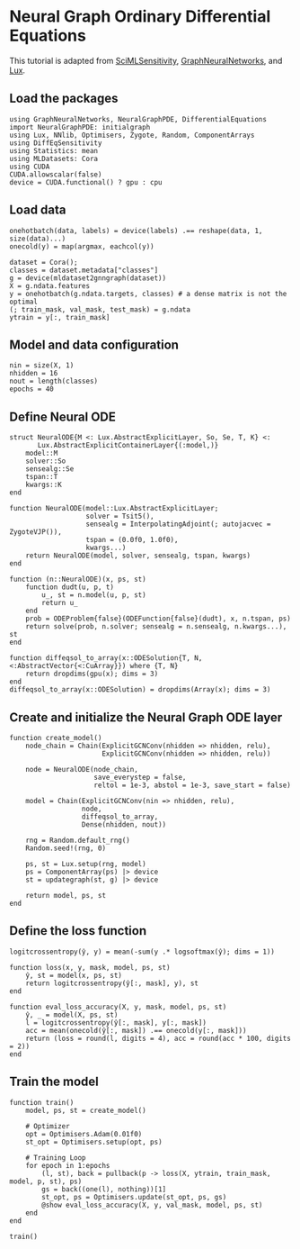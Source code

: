 # Neural Graph Ordinary Differential Equations

This tutorial is adapted from [SciMLSensitivity](https://sensitivity.sciml.ai/dev/neural_ode/neural_gde/), [GraphNeuralNetworks](https://github.com/CarloLucibello/GraphNeuralNetworks.jl/blob/master/examples/neural_ode_cora.jl), and [Lux](http://lux.csail.mit.edu/dev/examples/generated/intermediate/NeuralODE/main/).

## Load the packages

```@example gnode
using GraphNeuralNetworks, NeuralGraphPDE, DifferentialEquations
import NeuralGraphPDE: initialgraph
using Lux, NNlib, Optimisers, Zygote, Random, ComponentArrays
using DiffEqSensitivity
using Statistics: mean
using MLDatasets: Cora
using CUDA
CUDA.allowscalar(false)
device = CUDA.functional() ? gpu : cpu
```

## Load data

```@example gnode
onehotbatch(data, labels) = device(labels) .== reshape(data, 1, size(data)...)
onecold(y) = map(argmax, eachcol(y))

dataset = Cora();
classes = dataset.metadata["classes"]
g = device(mldataset2gnngraph(dataset))
X = g.ndata.features
y = onehotbatch(g.ndata.targets, classes) # a dense matrix is not the optimal
(; train_mask, val_mask, test_mask) = g.ndata
ytrain = y[:, train_mask]
```

## Model and data configuration

```@example gnode
nin = size(X, 1)
nhidden = 16
nout = length(classes)
epochs = 40
```

## Define Neural ODE

```@example gnode
struct NeuralODE{M <: Lux.AbstractExplicitLayer, So, Se, T, K} <:
       Lux.AbstractExplicitContainerLayer{(:model,)}
    model::M
    solver::So
    sensealg::Se
    tspan::T
    kwargs::K
end

function NeuralODE(model::Lux.AbstractExplicitLayer;
                   solver = Tsit5(),
                   sensealg = InterpolatingAdjoint(; autojacvec = ZygoteVJP()),
                   tspan = (0.0f0, 1.0f0),
                   kwargs...)
    return NeuralODE(model, solver, sensealg, tspan, kwargs)
end

function (n::NeuralODE)(x, ps, st)
    function dudt(u, p, t)
        u_, st = n.model(u, p, st)
        return u_
    end
    prob = ODEProblem{false}(ODEFunction{false}(dudt), x, n.tspan, ps)
    return solve(prob, n.solver; sensealg = n.sensealg, n.kwargs...), st
end

function diffeqsol_to_array(x::ODESolution{T, N, <:AbstractVector{<:CuArray}}) where {T, N}
    return dropdims(gpu(x); dims = 3)
end
diffeqsol_to_array(x::ODESolution) = dropdims(Array(x); dims = 3)
```

## Create and initialize the Neural Graph ODE layer

```@example gnode
function create_model()
    node_chain = Chain(ExplicitGCNConv(nhidden => nhidden, relu),
                       ExplicitGCNConv(nhidden => nhidden, relu))

    node = NeuralODE(node_chain,
                     save_everystep = false,
                     reltol = 1e-3, abstol = 1e-3, save_start = false)

    model = Chain(ExplicitGCNConv(nin => nhidden, relu),
                  node,
                  diffeqsol_to_array,
                  Dense(nhidden, nout))

    rng = Random.default_rng()
    Random.seed!(rng, 0)

    ps, st = Lux.setup(rng, model)
    ps = ComponentArray(ps) |> device
    st = updategraph(st, g) |> device

    return model, ps, st
end
```

## Define the loss function

```@example gnode
logitcrossentropy(ŷ, y) = mean(-sum(y .* logsoftmax(ŷ); dims = 1))

function loss(x, y, mask, model, ps, st)
    ŷ, st = model(x, ps, st)
    return logitcrossentropy(ŷ[:, mask], y), st
end

function eval_loss_accuracy(X, y, mask, model, ps, st)
    ŷ, _ = model(X, ps, st)
    l = logitcrossentropy(ŷ[:, mask], y[:, mask])
    acc = mean(onecold(ŷ[:, mask]) .== onecold(y[:, mask]))
    return (loss = round(l, digits = 4), acc = round(acc * 100, digits = 2))
end
```

## Train the model

```@example gnode
function train()
    model, ps, st = create_model()

    # Optimizer
    opt = Optimisers.Adam(0.01f0)
    st_opt = Optimisers.setup(opt, ps)

    # Training Loop
    for epoch in 1:epochs
        (l, st), back = pullback(p -> loss(X, ytrain, train_mask, model, p, st), ps)
        gs = back((one(l), nothing))[1]
        st_opt, ps = Optimisers.update(st_opt, ps, gs)
        @show eval_loss_accuracy(X, y, val_mask, model, ps, st)
    end
end

train()
```
